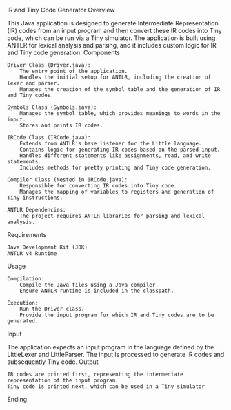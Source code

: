 IR and Tiny Code Generator
Overview

This Java application is designed to generate Intermediate Representation (IR) codes from an input program and then convert these IR codes into Tiny code, which can be run via a Tiny simulator. The application is built using ANTLR for lexical analysis and parsing, and it includes custom logic for IR and Tiny code generation.
Components

    Driver Class (Driver.java):
        The entry point of the application.
        Handles the initial setup for ANTLR, including the creation of lexer and parser.
        Manages the creation of the symbol table and the generation of IR and Tiny codes.

    Symbols Class (Symbols.java):
        Manages the symbol table, which provides meanings to words in the input.
        Stores and prints IR codes.

    IRCode Class (IRCode.java):
        Extends from ANTLR's base listener for the Little language.
        Contains logic for generating IR codes based on the parsed input.
        Handles different statements like assignments, read, and write statements.
        Includes methods for pretty printing and Tiny code generation.

    Compiler Class (Nested in IRCode.java):
        Responsible for converting IR codes into Tiny code.
        Manages the mapping of variables to registers and generation of Tiny instructions.

    ANTLR Dependencies:
        The project requires ANTLR libraries for parsing and lexical analysis.

Requirements

    Java Development Kit (JDK)
    ANTLR v4 Runtime

Usage

    Compilation:
        Compile the Java files using a Java compiler.
        Ensure ANTLR runtime is included in the classpath.

    Execution:
        Run the Driver class.
        Provide the input program for which IR and Tiny codes are to be generated.

Input

The application expects an input program in the language defined by the LittleLexer and LittleParser. The input is processed to generate IR codes and subsequently Tiny code.
Output

    IR codes are printed first, representing the intermediate representation of the input program.
    Tiny code is printed next, which can be used in a Tiny simulator

Ending 
